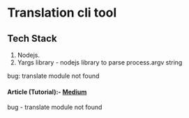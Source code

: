# Translation cli tool

## Tech Stack

1. Nodejs.
2. Yargs library - nodejs library to parse process.argv string

bug: translate module not found

#### Article (Tutorial):- [Medium](https://dev.to/rushankhan1/build-a-cli-with-node-js-4jbi)

bug - translate module not found
